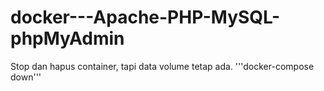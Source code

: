 # docker---Apache-PHP-MySQL-phpMyAdmin

Stop dan hapus container, tapi data volume tetap ada.
  '''docker-compose down'''
